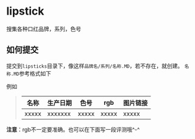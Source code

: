 # lipstick
搜集各种口红品牌，系列，色号

## 如何提交

提交到<code>lipsticks</code>目录下，像这样<code>品牌名/系列/名称.MD</code>，若不存在，就创建。
<code>名称.MD</code>参考格式如下

例如
>
>  | 名称 | 生产日期 | 色号 | rgb| 图片链接 |
>  | ---- | ------- | ----- | ----- | ----- |
>  | xxxxx | xxxxxxx | xxxxx | xxxxx | xxxxx |

<strong>注意</strong>：rgb不一定要准确。也可以在下面写一段评测哦^-^

